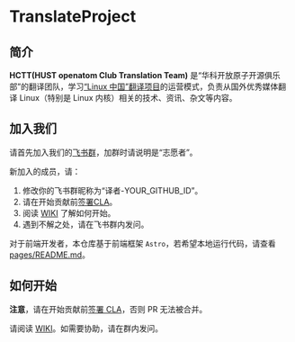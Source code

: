 # TranslateProject 

## 简介

**HCTT(HUST openatom Club Translation Team)** 是“华科开放原子开源俱乐部”的翻译团队，学习[“Linux 中国”翻译项目](https://github.com/LCTT/TranslateProject)的运营模式，负责从国外优秀媒体翻译 Linux（特别是 Linux 内核）相关的技术、资讯、杂文等内容。

## 加入我们

请首先加入我们的[飞书群](https://applink.feishu.cn/client/chat/chatter/add_by_link?link_token=4e3g0475-2966-40c7-a713-3fcf43893a67)，加群时请说明是“志愿者”。

新加入的成员，请：

1. 修改你的飞书群昵称为“译者-YOUR_GITHUB_ID”。
2. 请在开始贡献前[签署CLA](https://cla-assistant.io/hust-open-atom-club/TranslateProject)。
3. 阅读 [WIKI](https://github.com/hust-open-atom-club/TranslateProject/wiki/) 了解如何开始。
4. 遇到不解之处，请在飞书群内发问。

对于前端开发者，本仓库基于前端框架 `Astro`，若希望本地运行代码，请查看 [pages/README.md](./pages/README.md)。

## 如何开始

**注意**，请在开始贡献前[签署 CLA](https://cla-assistant.io/hust-open-atom-club/TranslateProject)，否则 PR 无法被合并。

请阅读 [WIKI](https://github.com/hust-open-atom-club/TranslateProject/wiki/)。如需要协助，请在群内发问。

